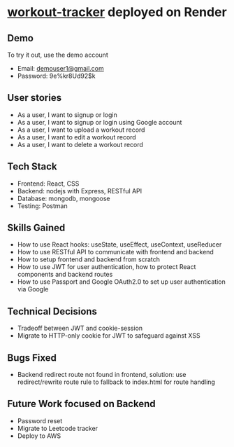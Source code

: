 # [workout-tracker](https://workout-tracker-frontend-1gjy.onrender.com/) deployed on Render

## Demo
To try it out, use the demo account
- Email: demouser1@gmail.com
- Password: 9e%kr8Ud92$k

## User stories
* As a user, I want to signup or login
* As a user, I want to signup or login using Google account
* As a user, I want to upload a workout record
* As a user, I want to edit a workout record
* As a user, I want to delete a workout record


## Tech Stack
* Frontend: React, CSS
* Backend: nodejs with Express, RESTful API
* Database: mongodb, mongoose
* Testing: Postman

## Skills Gained
* How to use React hooks: useState, useEffect, useContext, useReducer
* How to use RESTful API to communicate with frontend and backend
* How to setup frontend and backend from scratch
* How to use JWT for user authentication, how to protect React components and backend routes
* How to use Passport and Google OAuth2.0 to set up user authentication via Google

## Technical Decisions
* Tradeoff between JWT and cookie-session
* Migrate to HTTP-only cookie for JWT to safeguard against XSS

## Bugs Fixed
* Backend redirect route not found in frontend, solution: use redirect/rewrite route rule to fallback to index.html for route handling


## Future Work focused on Backend
* Password reset
* Migrate to Leetcode tracker
* Deploy to AWS



